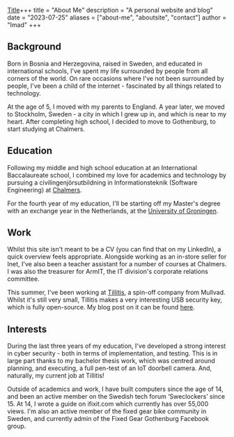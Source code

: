 [Title](post/time-at-tillitis)+++
title = "About Me"
description = "A personal website and blog"
date = "2023-07-25"
aliases = ["about-me", "aboutsite", "contact"]
author = "Imad"
+++

## Background

Born in Bosnia and Herzegovina, raised in Sweden, and educated in international schools, I've spent my life surrounded by people from all corners of the world. On rare occasions where I’ve not been surrounded by people, I've been a child of the internet - fascinated by all things related to technology.

At the age of 5, I moved with my parents to England. A year later, we moved to Stockholm, Sweden - a city in which I grew up in, and which is near to my heart. After completing high school, I decided to move to Gothenburg, to start studying at Chalmers.

## Education

Following my middle and high school education at an International Baccalaureate school, I combined my love for academics and technology by pursuing a civilingenjörsutbildning in Informationsteknik (Software Engineering) at [Chalmers](https://chalmers.se/en).

For the fourth year of my education, I'll be starting off my Master's degree with an exchange year in the Netherlands, at the [University of Groningen](https://www.rug.nl/).

## Work

Whilst this site isn't meant to be a CV (you can find that on my LinkedIn), a quick overview feels appropriate. Alongside working as an in-store seller for Inet, I've also been a teacher assistant for a number of courses at Chalmers. I was also the treasurer for ArmIT, the IT division's corporate relations committee.

This summer, I've been working at [Tillitis](https://tillitis.se), a spin-off company from Mullvad. Whilst it's still very small, Tillitis makes a very interesting USB security key, which is fully open-source. My blog post on it can be found [here](https://iknek.github.io/blog/time-at-tillitis/).

## Interests

During the last three years of my education, I've developed a strong interest in cyber security - both in terms of implementation, and testing. This is in large part thanks to my bachelor thesis work, which was centred around planning, and executing, a full pen-test of an IoT doorbell camera. And, naturally, my current job at Tillitis!

Outside of academics and work, I have built computers since the age of 14, and been an active member on the Swedish tech forum ‘Sweclockers’ since 15. At 14, I wrote a guide on ifixit.com which currently has over 55,000 views. I'm also an active member of the fixed gear bike community in Sweden, and currently admin of the Fixed Gear Gothenburg Facebook group.
